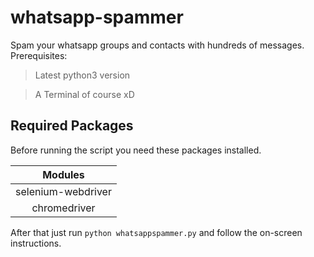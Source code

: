 # whatsapp-spammer
Spam your whatsapp groups and contacts with hundreds of messages.
Prerequisites:

> Latest python3 version

> A Terminal of course xD


## Required Packages

Before running the script you need these packages installed.

Modules|
:---:|
selenium-webdriver|
chromedriver|

After that just run `python whatsappspammer.py` and follow the on-screen instructions.





